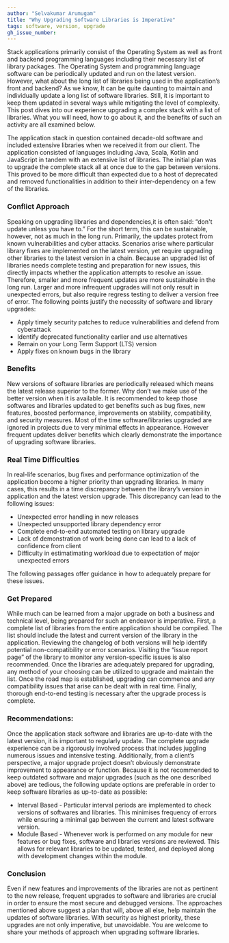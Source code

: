 ```yaml
---
author: "Selvakumar Arumugam"
title: "Why Upgrading Software Libraries is Imperative"
tags: software, version, upgrade
gh_issue_number: 
---
```


Stack applications primarily consist of the Operating System as well as front and backend programming languages including their necessary list of library packages. The Operating System and programming language software can be periodically updated and run on the latest version. However, what about the long list of libraries being used in the application’s front and backend? As we know, It can be quite daunting to maintain and individually update a long list of software libraries. Still, it is important to keep them updated in several ways while mitigating the level of complexity. This post dives into our experience upgrading a complex stack with a list of libraries. What you will need, how to go about it, and the benefits of such an activity are all examined below. 

The application stack in question contained decade-old software and included extensive libraries when we received it from our client. The application consisted of languages including Java, Scala, Kotlin and JavaScript in tandem with an extensive list of libraries. The initial plan was to upgrade the complete stack all at once due to the gap between versions. This proved to be more difficult than expected due to a host of deprecated and removed functionalities in addition to their inter-dependency on a few of the libraries. 

### Conflict Approach
Speaking on upgrading libraries and dependencies,it is often said: “don't update unless you have to.” For the short term, this can be sustainable, however, not as much in the long run. Primarily, the updates protect from known vulnerabilities and cyber attacks. Scenarios arise where particular library fixes are implemented on the latest version, yet require upgrading other libraries to the latest version in a chain. Because an upgraded list of libraries needs complete testing and preparation for new issues, this directly impacts whether the application attempts to resolve an issue. Therefore, smaller and more frequent updates are more sustainable in the long run. Larger and more infrequent upgrades will not only result in unexpected errors, but also require regress testing to deliver a version free of error. The following points justify the necessity of software and library upgrades:

* Apply timely security patches to reduce vulnerabilities and defend from cyberattack
* Identify deprecated functionality earlier and use alternatives
* Remain on your Long Term Support (LTS) version
* Apply fixes on known bugs in the library

### Benefits
New versions of software libraries are periodically released which means the latest release superior to the former. Why don’t we make use of the better version when it is available. It is recommended to keep those softwares and libraries updated to get benefits such as bug fixes, new features, boosted performance, improvements on stability, compatibility, and security measures. Most of the time software/libraries upgraded are ignored in projects due to very minimal effects in appearance. However frequent updates deliver benefits which clearly demonstrate the importance of upgrading software libraries.

### Real Time Difficulties
In real-life scenarios, bug fixes and performance optimization of the application become a higher priority than upgrading libraries. In many cases, this results in a time discrepancy between the library’s version in application and the latest version upgrade. This discrepancy can lead to the following issues:

* Unexpected error handling in new releases
* Unexpected unsupported library dependency error
* Complete end-to-end automated testing on library upgrade
* Lack of demonstration of work being done can lead to a lack of confidence from client
* Difficulty in estimatimating workload due to expectation of major unexpected errors

The following passages offer guidance in how to adequately prepare for these issues.  

### Get Prepared
While much can be learned from a major upgrade on both a business and technical level, being prepared for such an endeavor is imperative. First, a complete list of libraries from the entire application should be compiled. The list should include the latest and current version of the library in the application. Reviewing the changelog of both versions will help identify potential non-compatibility or error scenarios. Visiting the “issue report page” of the library to monitor any version-specific issues is also recommended. Once the libraries are adequately prepared for upgrading, any method of your choosing can be utilized to upgrade and maintain the list. Once the road map is established, upgrading can commence and any compatibility issues that arise can be dealt with in real time. Finally, thorough end-to-end testing is necessary after the upgrade process is complete.

### Recommendations:
Once the application stack software and libraries are up-to-date with the latest version, it is important to regularly update. The complete upgrade experience can be a rigorously involved process that includes juggling numerous issues and intensive testing. Additionally, from a client’s perspective, a major upgrade project doesn’t obviously demonstrate improvement to appearance or function. Because it is not recommended to keep outdated software and major upgrades (such as the one described above) are tedious, the following update options are preferable in order to keep software libraries as up-to-date as possible:

* Interval Based - Particular interval periods are implemented to check versions of softwares and libraries. This minimises frequency of errors while ensuring a minimal gap between the current and latest software version. 
* Module Based - Whenever work is performed on any module for new features or bug fixes, software and libraries versions are reviewed. This allows for relevant libraries to be updated, tested, and deployed along with development changes within the module.

### Conclusion
Even if new features and improvements of the libraries are not as pertinent to the new release, frequent upgrades to software and libraries are crucial in order to ensure the most secure and debugged versions. The approaches mentioned above suggest a plan that will, above all else, help maintain the updates of software libraries. With security as highest priority, these upgrades are not only imperative, but unavoidable. You are welcome to share your methods of approach when upgrading software libraries.

